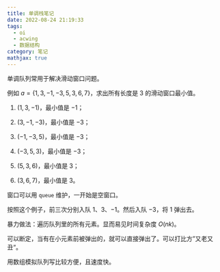 ```yaml
---
title: 单调栈笔记
date: 2022-08-24 21:19:33
tags:
  - oi
  - acwing
  - 数据结构
category: 笔记
mathjax: true
---
```


单调队列常用于解决滑动窗口问题。

例如 $a=\{1, 3, -1, -3, 5, 3, 6, 7\}$，求出所有长度是 $3$ 的滑动窗口最小值。

1. $(1, 3, -1)$，最小值是 $-1$；

2. $(3, -1, -3)$，最小值是 $-3$；

3. $(-1, -3, 5)$，最小值是 $-3$；

4. $(-3, 5, 3)$，最小值是 $-3$；

5. $(5, 3, 6)$，最小值是 $3$；

6. $(3, 6, 7)$，最小值是 $3$。

窗口可以用 `queue` 维护，一开始是空窗口。

按照这个例子，前三次分别入队 $1$、$3$、$-1$。然后入队 $-3$，将 $1$ 弹出去。

暴力做法：遍历队列里的所有元素。显而易见时间复杂度 $O(nk)$。

可以断定，当有在小元素前被弹出的，就可以直接弹出了。可以打比方”又老又丑“。

用数组模拟队列写比较方便，且速度快。